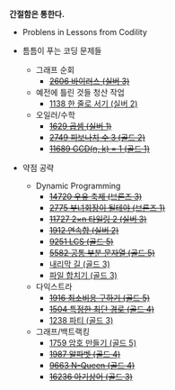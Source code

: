 **간절함은 통한다.**
- Problens in Lessons from Codility
- 틈틈이 푸는 코딩 문제들
  - 그래프 순회
    - [~~2606 바이러스 (실버 3)~~](https://www.acmicpc.net/problem/2606)
  - 예전에 틀린 것들 청산 작업
    - [1138 한 줄로 서기 (실버 2)](https://www.acmicpc.net/problem/1138)
  - 오일러/수학
    - [~~1629 곱셈 (실버 1)~~](https://www.acmicpc.net/problem/1629)
    - [~~2749 피보나치 수 3 (골드 2)~~](https://www.acmicpc.net/problem/2749)
    - [~~11689 GCD(n, k) = 1 (골드 1)~~](https://www.acmicpc.net/problem/11689)
    
    

- 약점 공략
  - Dynamic Programming
    - [~~14720 우유 축제 (브론즈 3)~~](https://www.acmicpc.net/problem/14720)
    - [~~2775 부녀회장이 될테야 (브론즈 1)~~](https://www.acmicpc.net/problem/2775)
    - [~~11727 2×n 타일링 2 (실버 3)~~](https://www.acmicpc.net/problem/11727)
    - [~~1912 연속합 (실버 2)~~](https://www.acmicpc.net/problem/1912)
    - [~~9251 LCS (골드 5)~~](https://www.acmicpc.net/problem/9251)
    - [~~5582 공통 부분 문자열 (골드 5)~~](https://www.acmicpc.net/problem/5582)
    - [내리막 길 (골드 3)](https://www.acmicpc.net/problem/1520)
    - [파일 합치기 (골드 3)](https://www.acmicpc.net/problem/11066)
  - 다익스트라
    - [~~1916 최소비용 구하기 (골드 5)~~](https://www.acmicpc.net/problem/1916)
    - [~~1504 특정한 최단 경로 (골드 4)~~](https://www.acmicpc.net/problem/1504)
    - [1238 파티 (골드 3)](https://www.acmicpc.net/problem/1238)
  - 그래프/백트랙킹
    - [1759 암호 만들기 (골드 5)](https://www.acmicpc.net/problem/1759)
    - [~~1987 알파벳 (골드 4)~~](https://www.acmicpc.net/problem/1987)
    - [~~9663 N-Queen (골드 4)~~](https://www.acmicpc.net/problem/9663)
    - [~~16236 아기상어 (골드 3)~~](https://www.acmicpc.net/problem/16236)
    
